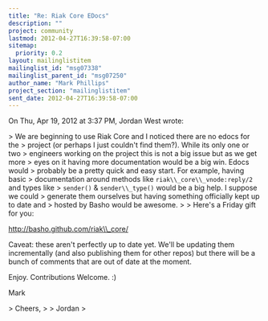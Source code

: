 ```yaml
---
title: "Re: Riak Core EDocs"
description: ""
project: community
lastmod: 2012-04-27T16:39:58-07:00
sitemap:
  priority: 0.2
layout: mailinglistitem
mailinglist_id: "msg07338"
mailinglist_parent_id: "msg07250"
author_name: "Mark Phillips"
project_section: "mailinglistitem"
sent_date: 2012-04-27T16:39:58-07:00
---
```



On Thu, Apr 19, 2012 at 3:37 PM, Jordan West  wrote:

&gt; We are beginning to use Riak Core and I noticed there are no edocs for the
&gt; project (or perhaps I just couldn't find them?). While its only one or two
&gt; engineers working on the project this is not a big issue but as we get more
&gt; eyes on it having more documentation would be a big win. Edocs would
&gt; probably be a pretty quick and easy start. For example, having basic
&gt; documentation around methods like `riak\\_core\\_vnode:reply/2` and types like
&gt; `sender()` & `sender\\_type()` would be a big help. I suppose we could
&gt; generate them ourselves but having something officially kept up to date and
&gt; hosted by Basho would be awesome.
&gt;
&gt;
Here's a Friday gift for you:

http://basho.github.com/riak\\_core/

Caveat: these aren't perfectly up to date yet. We'll be updating
them incrementally (and also publishing them for other repos) but there
will be a bunch of comments that are out of date at the moment.

Enjoy. Contributions Welcome. :)

Mark


&gt; Cheers,
&gt;
&gt; Jordan
&gt;

